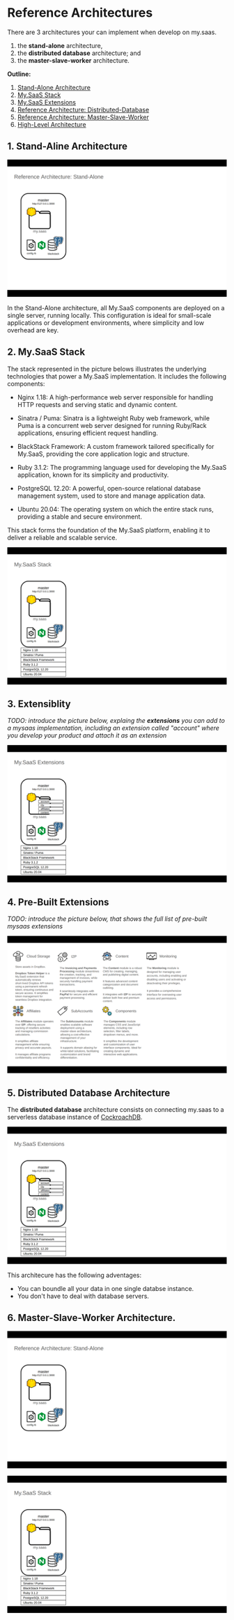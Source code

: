 # Reference Architectures

There are 3 architectures your can implement when develop on my.saas.

1. the **stand-alone** architecture,
2. the **distributed database** architecture; and
3. the **master-slave-worker** architecture.

**Outline:**

1. [Stand-Alone Architecture](#1-stand-aline-architecture)
2. [My.SaaS Stack](#2-mysaas-stack)
3. [My.SaaS Extensions](#3-extensiblity)
4. [Reference Architecture: Distributed-Database](#4-pre-built-extensions)
5. [Reference Architecture: Master-Slave-Worker](#5-distributed-database-architecture)
6. [High-Level Architecture](#6-master-slave-worker-architecture)

## 1. Stand-Aline Architecture

![MySaaS Stand-Alone Architecture](/docu/thumbnails/reference-architectures/1.png)

In the Stand-Alone architecture, all My.SaaS components are deployed on a single server, running locally. This configuration is ideal for small-scale applications or development environments, where simplicity and low overhead are key.

## 2. My.SaaS Stack

The stack represented in the picture belows illustrates the underlying technologies that power a My.SaaS implementation. It includes the following components:

- Nginx 1.18: A high-performance web server responsible for handling HTTP requests and serving static and dynamic content.

- Sinatra / Puma: Sinatra is a lightweight Ruby web framework, while Puma is a concurrent web server designed for running Ruby/Rack applications, ensuring efficient request handling.

- BlackStack Framework: A custom framework tailored specifically for My.SaaS, providing the core application logic and structure.

- Ruby 3.1.2: The programming language used for developing the My.SaaS application, known for its simplicity and productivity.

- PostgreSQL 12.20: A powerful, open-source relational database management system, used to store and manage application data.

- Ubuntu 20.04: The operating system on which the entire stack runs, providing a stable and secure environment.

This stack forms the foundation of the My.SaaS platform, enabling it to deliver a reliable and scalable service.

![MySaaS Stack](/docu/thumbnails/reference-architectures/2.png)

## 3. Extensiblity

_TODO: introduce the picture below, explaing the **extensions** you can add to a mysaas implementation, including an extension called "account" where you develop your product and attach it as an extension_

![MySaaS Extensions](/docu/thumbnails/reference-architectures/3.png)

## 4. Pre-Built Extensions

_TODO: introduce the picture below, that shows the full list of pre-built mysaas extensions_

![MySaaS Extensions](/docu/thumbnails/reference-architectures/4.png)

## 5. Distributed Database Architecture

The **distributed database** architecture consists on connecting my.saas to a serverless database instance of [CockroachDB](https://www.cockroachlabs.com/).

![MySaaS Distributed Database Architecture](/docu/thumbnails/reference-architectures/3.png)

This architecure has the following adventages:

- You can boundle all your data in one single databse instance.
- You don't have to deal with database servers.

## 6. Master-Slave-Worker Architecture.

![MySaaS Distributed Database Architecture](/docu/thumbnails/reference-architectures/1.png)

![MySaaS Distributed Database Architecture](/docu/thumbnails/reference-architectures/2.png)

